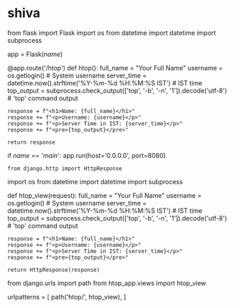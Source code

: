 # shiva
from flask import Flask
import os
from datetime import datetime
import subprocess

app = Flask(_name_)

@app.route('/htop')
def htop():
    full_name = "Your Full Name"
    username = os.getlogin()  # System username
    server_time = datetime.now().strftime('%Y-%m-%d %H:%M:%S IST')  # IST time
    top_output = subprocess.check_output(['top', '-b', '-n', '1']).decode('utf-8')  # 'top' command output

    response = f"<h1>Name: {full_name}</h1>"
    response += f"<p>Username: {username}</p>"
    response += f"<p>Server Time in IST: {server_time}</p>"
    response += f"<pre>{top_output}</pre>"

    return response

if _name_ == '_main_':
    app.run(host='0.0.0.0', port=8080)

    from django.http import HttpResponse
import os
from datetime import datetime
import subprocess

def htop_view(request):
    full_name = "Your Full Name"
    username = os.getlogin()  # System username
    server_time = datetime.now().strftime('%Y-%m-%d %H:%M:%S IST')  # IST time
    top_output = subprocess.check_output(['top', '-b', '-n', '1']).decode('utf-8')  # 'top' command output

    response = f"<h1>Name: {full_name}</h1>"
    response += f"<p>Username: {username}</p>"
    response += f"<p>Server Time in IST: {server_time}</p>"
    response += f"<pre>{top_output}</pre>"

    return HttpResponse(response)
from django.urls import path
from htop_app.views import htop_view

urlpatterns = [
    path('htop/', htop_view),
]
